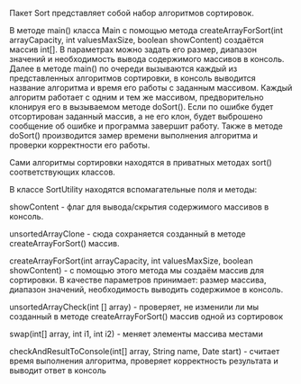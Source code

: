 Пакет Sort представляет собой набор алгоритмов сортировок.

В методе main() класса Main с помощью метода createArrayForSort(int arrayCapacity, int valuesMaxSize, boolean showContent) создаётся массив int[].
В параметрах можно задать его размер, диапазон значений и необходимость вывода содержимого массивов в консоль.
Далее в методе main() по очереди вызываются каждый из представленных алгоритмов сортировки, в консоль выводится название алгоритма и время его работы с заданным массивом. Каждый алгоритм работает с одним и тем же массивом, предворительно клонируя его в вызываемом методе doSort().
Если по ошибке будет отсортирован заданный массив, а не его клон, будет выброшено сообщение об ошибке и программа завершит работу. Также в методе doSort() производится замер времени выполнения алгоритма и проверки корректности его работы.

Сами алгоритмы сортировки находятся в приватных методах sort() соответствующих классов. 

В классе SortUtility находятся вспомагательные поля и методы:

showContent - флаг для вывода/скрытия содержимого массивов в консоль.

unsortedArrayClone - сюда сохраняется созданный в методе createArrayForSort() массив.

createArrayForSort(int arrayCapacity, int valuesMaxSize, boolean showContent) - с помощью этого метода мы создаём массив для сортировки. В качестве параметров принимает: размер массива, диапазон значений, необходимость выводить содержимое в консоль.

unsortedArrayCheck(int [] array) - проверяет, не изменили ли мы созданный в методе createArrayForSort() массив одной из сортировок

swap(int[] array, int i1, int i2) - меняет элементы массива местами

checkAndResultToConsole(int[] array, String name, Date start) - считает время выполнения алгоритма, проверяет корректность результата и выводит ответ в консоль
